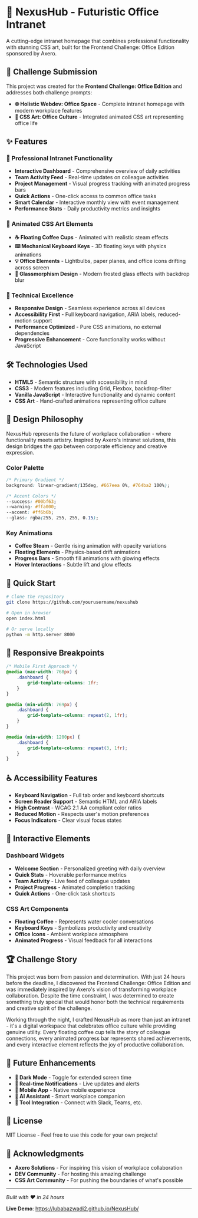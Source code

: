 # 🚀 NexusHub - Futuristic Office Intranet

A cutting-edge intranet homepage that combines professional functionality with stunning CSS art, built for the Frontend Challenge: Office Edition sponsored by Axero.

## 🎯 Challenge Submission

This project was created for the **Frontend Challenge: Office Edition** and addresses both challenge prompts:

- **🌐 Holistic Webdev: Office Space** - Complete intranet homepage with modern workplace features
- **🎨 CSS Art: Office Culture** - Integrated animated CSS art representing office life

## ✨ Features

### 🏢 Professional Intranet Functionality

- **Interactive Dashboard** - Comprehensive overview of daily activities
- **Team Activity Feed** - Real-time updates on colleague activities
- **Project Management** - Visual progress tracking with animated progress bars
- **Quick Actions** - One-click access to common office tasks
- **Smart Calendar** - Interactive monthly view with event management
- **Performance Stats** - Daily productivity metrics and insights

### 🎨 Animated CSS Art Elements

- **☕ Floating Coffee Cups** - Animated with realistic steam effects
- **⌨️ Mechanical Keyboard Keys** - 3D floating keys with physics animations
- **💡 Office Elements** - Lightbulbs, paper planes, and office icons drifting across screen
- **🌟 Glassmorphism Design** - Modern frosted glass effects with backdrop blur

### 🚀 Technical Excellence

- **Responsive Design** - Seamless experience across all devices
- **Accessibility First** - Full keyboard navigation, ARIA labels, reduced-motion support
- **Performance Optimized** - Pure CSS animations, no external dependencies
- **Progressive Enhancement** - Core functionality works without JavaScript

## 🛠️ Technologies Used

- **HTML5** - Semantic structure with accessibility in mind
- **CSS3** - Modern features including Grid, Flexbox, backdrop-filter
- **Vanilla JavaScript** - Interactive functionality and dynamic content
- **CSS Art** - Hand-crafted animations representing office culture

## 🎨 Design Philosophy

NexusHub represents the future of workplace collaboration - where functionality meets artistry. Inspired by Axero's intranet solutions, this design bridges the gap between corporate efficiency and creative expression.

### Color Palette

```css
/* Primary Gradient */
background: linear-gradient(135deg, #667eea 0%, #764ba2 100%);

/* Accent Colors */
--success: #00bf63;
--warning: #ffa000;
--accent: #ff6b6b;
--glass: rgba(255, 255, 255, 0.15);
```

### Key Animations

- **Coffee Steam** - Gentle rising animation with opacity variations
- **Floating Elements** - Physics-based drift animations
- **Progress Bars** - Smooth fill animations with glowing effects
- **Hover Interactions** - Subtle lift and glow effects

## 🚀 Quick Start

```bash
# Clone the repository
git clone https://github.com/yourusername/nexushub

# Open in browser
open index.html

# Or serve locally
python -m http.server 8000
```

## 📱 Responsive Breakpoints

```css
/* Mobile First Approach */
@media (max-width: 768px) {
	.dashboard {
		grid-template-columns: 1fr;
	}
}

@media (min-width: 769px) {
	.dashboard {
		grid-template-columns: repeat(2, 1fr);
	}
}

@media (min-width: 1200px) {
	.dashboard {
		grid-template-columns: repeat(3, 1fr);
	}
}
```

## ♿ Accessibility Features

- **Keyboard Navigation** - Full tab order and keyboard shortcuts
- **Screen Reader Support** - Semantic HTML and ARIA labels
- **High Contrast** - WCAG 2.1 AA compliant color ratios
- **Reduced Motion** - Respects user's motion preferences
- **Focus Indicators** - Clear visual focus states

## 🎯 Interactive Elements

### Dashboard Widgets

- **Welcome Section** - Personalized greeting with daily overview
- **Quick Stats** - Hoverable performance metrics
- **Team Activity** - Live feed of colleague updates
- **Project Progress** - Animated completion tracking
- **Quick Actions** - One-click task shortcuts

### CSS Art Components

- **Floating Coffee** - Represents water cooler conversations
- **Keyboard Keys** - Symbolizes productivity and creativity
- **Office Icons** - Ambient workplace atmosphere
- **Animated Progress** - Visual feedback for all interactions

## 🏆 Challenge Story

This project was born from passion and determination. With just 24 hours before the deadline, I discovered the Frontend Challenge: Office Edition and was immediately inspired by Axero's vision of transforming workplace collaboration. Despite the time constraint, I was determined to create something truly special that would honor both the technical requirements and creative spirit of the challenge.

Working through the night, I crafted NexusHub as more than just an intranet - it's a digital workspace that celebrates office culture while providing genuine utility. Every floating coffee cup tells the story of colleague connections, every animated progress bar represents shared achievements, and every interactive element reflects the joy of productive collaboration.

## 🔮 Future Enhancements

- **🌙 Dark Mode** - Toggle for extended screen time
- **🔔 Real-time Notifications** - Live updates and alerts
- **📱 Mobile App** - Native mobile experience
- **🤖 AI Assistant** - Smart workplace companion
- **🔗 Tool Integration** - Connect with Slack, Teams, etc.

## 📄 License

MIT License - Feel free to use this code for your own projects!

## 🙏 Acknowledgments

- **Axero Solutions** - For inspiring this vision of workplace collaboration
- **DEV Community** - For hosting this amazing challenge
- **CSS Art Community** - For pushing the boundaries of what's possible

---

_Built with ❤️ in 24 hours_

**Live Demo**: https://lubabazwadi2.github.io/NexusHub/
